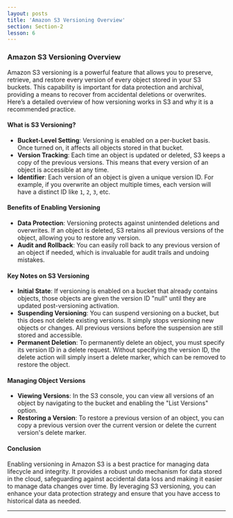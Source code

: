 ```yaml
---
layout: posts
title: 'Amazon S3 Versioning Overview'
section: Section-2
lesson: 6
---
```


### Amazon S3 Versioning Overview

Amazon S3 versioning is a powerful feature that allows you to preserve, retrieve, and restore every version of every object stored in your S3 buckets. This capability is important for data protection and archival, providing a means to recover from accidental deletions or overwrites. Here’s a detailed overview of how versioning works in S3 and why it is a recommended practice.

<!-- pagebreak -->

#### What is S3 Versioning?

- **Bucket-Level Setting**: Versioning is enabled on a per-bucket basis. Once turned on, it affects all objects stored in that bucket.
- **Version Tracking**: Each time an object is updated or deleted, S3 keeps a copy of the previous versions. This means that every version of an object is accessible at any time.
- **Identifier**: Each version of an object is given a unique version ID. For example, if you overwrite an object multiple times, each version will have a distinct ID like `1`, `2`, `3`, etc.
<!-- pagebreak -->

#### Benefits of Enabling Versioning

- **Data Protection**: Versioning protects against unintended deletions and overwrites. If an object is deleted, S3 retains all previous versions of the object, allowing you to restore any version.
- **Audit and Rollback**: You can easily roll back to any previous version of an object if needed, which is invaluable for audit trails and undoing mistakes.
<!-- pagebreak -->

#### Key Notes on S3 Versioning

- **Initial State**: If versioning is enabled on a bucket that already contains objects, those objects are given the version ID "null" until they are updated post-versioning activation.
- **Suspending Versioning**: You can suspend versioning on a bucket, but this does not delete existing versions. It simply stops versioning new objects or changes. All previous versions before the suspension are still stored and accessible.
- **Permanent Deletion**: To permanently delete an object, you must specify its version ID in a delete request. Without specifying the version ID, the delete action will simply insert a delete marker, which can be removed to restore the object.
<!-- pagebreak -->

#### Managing Object Versions

- **Viewing Versions**: In the S3 console, you can view all versions of an object by navigating to the bucket and enabling the "List Versions" option.
- **Restoring a Version**: To restore a previous version of an object, you can copy a previous version over the current version or delete the current version's delete marker.
<!-- pagebreak -->

#### Conclusion

Enabling versioning in Amazon S3 is a best practice for managing data lifecycle and integrity. It provides a robust undo mechanism for data stored in the cloud, safeguarding against accidental data loss and making it easier to manage data changes over time. By leveraging S3 versioning, you can enhance your data protection strategy and ensure that you have access to historical data as needed.

---
